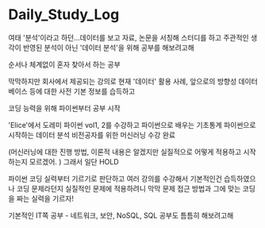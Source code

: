 # Daily_Study_Log

여태 '분석'이라고 하던...데이터를 보고 자료, 논문을 서칭해 스터디를 하고 
주관적인 생각이 반영된 분석이 아닌
'데이터 분석'을 위해 공부를 해보려고해

순서나 체계없이 혼자 찾아서 하는 공부

막막하지만 회사에서 제공되는 강의로
현재 '데이터' 활용 사례, 앞으로의 방향성
데이터 베이스 등에 대한 사전 기본 정보를 습득하고

코딩 능력을 위해
파이썬부터 공부 시작

'Elice'에서 도레미 파이썬 vol1, 2를 수강하고
파이썬으로 배우는 기초통계
파이썬으로 시작하는 데이터 분석
비전공자를 위한 머신러닝
수강 완료

(머신러닝에 대한 진행 방법, 이론적 내용은 알겠지만
실질적으로 어떻게 적용하고 시작하는지 모르겠어. ) 그래서 일단 HOLD

파이썬 코딩 실력부터 기르기로 판단하고
여러 강의를 수강해서 기본적인건 습득하였으나
코딩 문제라던지 실질적인 문제에 적용하려니 막막
문제 접근 방법과 그에 맞는 코딩을 짜는 실력을 기르자!

기본적인 IT쪽 공부 - 네트워크, 보안, NoSQL, SQL 공부도 틈틈히 해보려고해
